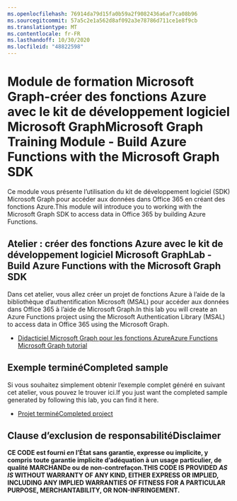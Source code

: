 ```yaml
---
ms.openlocfilehash: 76914da79d15fa0b59a2f9082436a6af7ca08b96
ms.sourcegitcommit: 57a5c2e1a562d8af092a3e78786d711ce1e8f9cb
ms.translationtype: MT
ms.contentlocale: fr-FR
ms.lasthandoff: 10/30/2020
ms.locfileid: "48822598"
---
```

# <a name="microsoft-graph-training-module---build-azure-functions-with-the-microsoft-graph-sdk"></a><span data-ttu-id="ae709-101">Module de formation Microsoft Graph-créer des fonctions Azure avec le kit de développement logiciel Microsoft Graph</span><span class="sxs-lookup"><span data-stu-id="ae709-101">Microsoft Graph Training Module - Build Azure Functions with the Microsoft Graph SDK</span></span>

<span data-ttu-id="ae709-102">Ce module vous présente l’utilisation du kit de développement logiciel (SDK) Microsoft Graph pour accéder aux données dans Office 365 en créant des fonctions Azure.</span><span class="sxs-lookup"><span data-stu-id="ae709-102">This module will introduce you to working with the Microsoft Graph SDK to access data in Office 365 by building Azure Functions.</span></span>

## <a name="lab---build-azure-functions-with-the-microsoft-graph-sdk"></a><span data-ttu-id="ae709-103">Atelier : créer des fonctions Azure avec le kit de développement logiciel Microsoft Graph</span><span class="sxs-lookup"><span data-stu-id="ae709-103">Lab - Build Azure Functions with the Microsoft Graph SDK</span></span>

<span data-ttu-id="ae709-104">Dans cet atelier, vous allez créer un projet de fonctions Azure à l’aide de la bibliothèque d’authentification Microsoft (MSAL) pour accéder aux données dans Office 365 à l’aide de Microsoft Graph.</span><span class="sxs-lookup"><span data-stu-id="ae709-104">In this lab you will create an Azure Functions project using the Microsoft Authentication Library (MSAL) to access data in Office 365 using the Microsoft Graph.</span></span>

- [<span data-ttu-id="ae709-105">Didacticiel Microsoft Graph pour les fonctions Azure</span><span class="sxs-lookup"><span data-stu-id="ae709-105">Azure Functions Microsoft Graph tutorial</span></span>](https://docs.microsoft.com/graph/tutorials/azure-functions)

## <a name="completed-sample"></a><span data-ttu-id="ae709-106">Exemple terminé</span><span class="sxs-lookup"><span data-stu-id="ae709-106">Completed sample</span></span>

<span data-ttu-id="ae709-107">Si vous souhaitez simplement obtenir l’exemple complet généré en suivant cet atelier, vous pouvez le trouver ici.</span><span class="sxs-lookup"><span data-stu-id="ae709-107">If you just want the completed sample generated by following this lab, you can find it here.</span></span>

- [<span data-ttu-id="ae709-108">Projet terminé</span><span class="sxs-lookup"><span data-stu-id="ae709-108">Completed project</span></span>](demo)

## <a name="disclaimer"></a><span data-ttu-id="ae709-109">Clause d’exclusion de responsabilité</span><span class="sxs-lookup"><span data-stu-id="ae709-109">Disclaimer</span></span>

<span data-ttu-id="ae709-110">**CE CODE est fourni _en_ l’État sans garantie, expresse ou implicite, y compris toute garantie implicite d’adéquation à un usage particulier, de qualité MARCHANDe ou de non-contrefaçon.**</span><span class="sxs-lookup"><span data-stu-id="ae709-110">**THIS CODE IS PROVIDED _AS IS_ WITHOUT WARRANTY OF ANY KIND, EITHER EXPRESS OR IMPLIED, INCLUDING ANY IMPLIED WARRANTIES OF FITNESS FOR A PARTICULAR PURPOSE, MERCHANTABILITY, OR NON-INFRINGEMENT.**</span></span>
